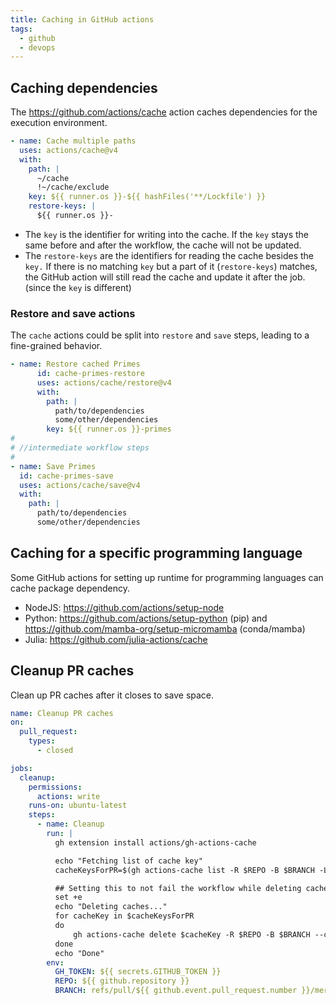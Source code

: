 ```yaml
---
title: Caching in GitHub actions
tags:
  - github
  - devops
---
```


## Caching dependencies

The https://github.com/actions/cache action caches dependencies for the execution environment.

```yaml
- name: Cache multiple paths
  uses: actions/cache@v4
  with:
    path: |
      ~/cache
      !~/cache/exclude
    key: ${{ runner.os }}-${{ hashFiles('**/Lockfile') }}
    restore-keys: |
      ${{ runner.os }}-
```

- The `key` is the identifier for writing into the cache. If the `key` stays the same before and after the workflow, the cache will not be updated.
- The `restore-keys` are the identifiers for reading the cache besides the `key.` If there is no matching `key` but a part of it (`restore-keys`) matches, the GitHub action will still read the cache and update it after the job. (since the `key` is different)

### Restore and save actions

The `cache` actions could be split into `restore` and `save` steps, leading to a fine-grained behavior.

```yaml
- name: Restore cached Primes
      id: cache-primes-restore
      uses: actions/cache/restore@v4
      with:
        path: |
          path/to/dependencies
          some/other/dependencies
        key: ${{ runner.os }}-primes
#
# //intermediate workflow steps
#
- name: Save Primes
  id: cache-primes-save
  uses: actions/cache/save@v4
  with:
    path: |
      path/to/dependencies
      some/other/dependencies
```

## Caching for a specific programming language

Some GitHub actions for setting up runtime for programming languages can cache package dependency.

+ NodeJS: https://github.com/actions/setup-node
+ Python: https://github.com/actions/setup-python (pip) and https://github.com/mamba-org/setup-micromamba (conda/mamba)
+ Julia: https://github.com/julia-actions/cache

## Cleanup PR caches

Clean up PR caches after it closes to save space.

```yaml
name: Cleanup PR caches
on:
  pull_request:
    types:
      - closed

jobs:
  cleanup:
    permissions:
      actions: write
    runs-on: ubuntu-latest
    steps:
      - name: Cleanup
        run: |
          gh extension install actions/gh-actions-cache

          echo "Fetching list of cache key"
          cacheKeysForPR=$(gh actions-cache list -R $REPO -B $BRANCH -L 100 | cut -f 1 )

          ## Setting this to not fail the workflow while deleting cache keys.
          set +e
          echo "Deleting caches..."
          for cacheKey in $cacheKeysForPR
          do
              gh actions-cache delete $cacheKey -R $REPO -B $BRANCH --confirm
          done
          echo "Done"
        env:
          GH_TOKEN: ${{ secrets.GITHUB_TOKEN }}
          REPO: ${{ github.repository }}
          BRANCH: refs/pull/${{ github.event.pull_request.number }}/merge
```

